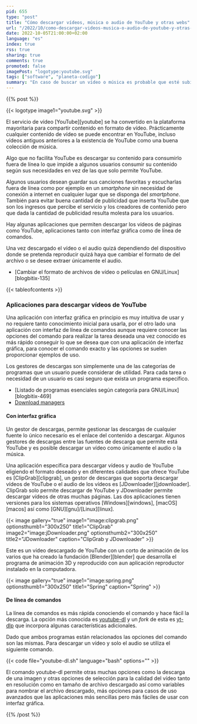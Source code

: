 ```yaml
---
pid: 655
type: "post"
title: "Cómo descargar vídeos, música o audio de YouTube y otras webs"
url: "/2022/10/como-descargar-videos-musica-o-audio-de-youtube-y-otras-webs/"
date: 2022-10-05T21:00:00+02:00
language: "es"
index: true
rss: true
sharing: true
comments: true
promoted: false
imagePost: "logotype:youtube.svg"
tags: ["software", "planeta-codigo"]
summary: "En caso de buscar un vídeo o música es probable que esté subido en YouTube, en el caso de las canciones muchas incluyen el vídeo original que acompaña la canción y de artistas de varias décadas anteriores al inicio de YouTube. Además de contenido antiguo hay muchas personas dedicadas a crear contenido nuevo ya sea como _videoblogs_ o _podcasts_. Con todo el contenido disponible en YouTube descargar un vídeo o solo audio de un vídeo es algo deseado pero que no permite YouTube directamente pero hay aplicaciones que permiten descargar el contenido de YouTube."
---
```


{{% post %}}

{{< logotype image1="youtube.svg" >}}

El servicio de vídeo [YouTube][youtube] se ha convertido en la plataforma mayoritaria para compartir contenido en formato de vídeo. Prácticamente cualquier contenido de vídeo se puede encontrar en YouTube, incluso vídeos antiguos anteriores a la existencia de YouTube como una buena colección de música.

Algo que no facilita YouTube es descargar su contenido para consumirlo fuera de línea lo que impide a algunos usuarios consumir su contenido según sus necesidades en vez de las que solo permite YouTube.

Algunos usuarios desean guardar sus canciones favoritas y escucharlas fuera de línea como por ejemplo en un _smartphone_ sin necesidad de conexión a internet en cualquier lugar que se disponga del _smartphone_. También para evitar buena cantidad de publicidad que inserta YouTube que son los ingresos que percibe el servicio y los creadores de contenido pero que dada la cantidad de publicidad resulta molesta para los usuarios.

Hay algunas aplicaciones que permiten descargar los vídeos de páginas como YouTube, aplicaciones tanto con interfaz gráfica como de línea de comandos.

Una vez descargado el vídeo o el audio quizá dependiendo del dispositivo donde se pretenda reproducir quizá haya que cambiar el formato de del archivo o se desee extraer únicamente el audio.

* [Cambiar el formato de archivos de vídeo o películas en GNU/Linux][blogbitix-135]

{{< tableofcontents >}}

### Aplicaciones para descargar vídeos de YouTube

Una aplicación con interfaz gráfica en principio es muy intuitiva de usar y no requiere tanto conocimiento inicial para usarla, por el otro lado una aplicación con interfaz de línea de comandos aunque requiere conocer las opciones del comando para realizar la tarea deseada una vez conocido es más rápido conseguir lo que se desea que con una aplicación de interfaz gráfica, para conocer el comando exacto y las opciones se suelen proporcionar ejemplos de uso.

Los gestores de descargas son simplemente una de las categorías de programas que un usuario puede considerar de utilidad. Para cada tarea o necesidad de un usuario es casi seguro que exista un programa específico.

* [Listado de programas esenciales según categoría para GNU/Linux][blogbitix-469]
* [Download managers](https://wiki.archlinux.org/title/List_of_applications#Download_managers)

#### Con interfaz gráfica

Un gestor de descargas, permite gestionar las descargas de cualquier fuente lo único necesario es el enlace del contenido a descargar. Algunos gestores de descargas entre las fuentes de descarga que permite está YouTube y es posible descargar un vídeo como únicamente el audio o la música.

Una aplicación específica para descargar vídeos y audio de YouTube eligiendo el formato deseado y en diferentes calidades que ofrece YouTube es [ClipGrab][clipgrab], un gestor de descargas que soporta descargar vídeos de YouTube o el audio de los vídeos es [JDownloader][jdownloader]. ClipGrab solo permite descargar de YouTube y JDownloader permite descargar vídeos de otras muchas páginas. Las dos aplicaciones tienen versiones para los sistemas operativos [Windows][windows], [macOS][macos] así como [GNU][gnu]/[Linux][linux].

{{< image
    gallery="true"
    image1="image:clipgrab.png" optionsthumb1="300x250" title1="ClipGrab"
    image2="image:jDownloader.png" optionsthumb2="300x250" title2="JDownloader"
    caption="ClipGrab y JDownloader" >}}

Este es un vídeo descargado de YouTube con un corto de animación de los varios que ha creado la fundación [Blender][blender] que desarrolla el programa de animación 3D y reproducido con aun aplicación reproductor instalado en la computadora.

{{< image
    gallery="true"
    image1="image:spring.png" optionsthumb1="300x250" title1="Spring"
    caption="Spring" >}}

#### De línea de comandos

La línea de comandos es más rápida conociendo el comando y hace fácil la descarga. La opción más conocida es [youtube-dl](https://github.com/ytdl-org/youtube-dl/) y un _fork_ de esta es [yt-dlp](https://github.com/yt-dlp/yt-dlp) que incorpora algunas características adicionales.

Dado que ambos programas están relacionados las opciones del comando son las mismas. Para descargar un vídeo y solo el audio se utiliza el siguiente comando.

{{< code file="youtube-dl.sh" language="bash" options="" >}}

El comando youtube-dl permite otras muchas opciones como la descarga de una imagen y otras opciones de selección para la calidad del vídeo tanto en resolución como en tamaño de archivo descargado así como variables para nombrar el archivo descargado, más opciones para casos de uso avanzados que las aplicaciones más sencillas pero más fáciles de usar con interfaz gráfica.

{{% /post %}}
